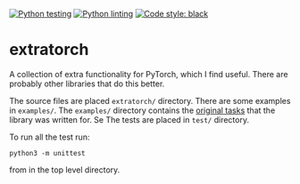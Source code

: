 [![Python testing](https://github.com/alexarntzen/extratorch/workflows/Python%20testing/badge.svg)](https://github.com/alexarntzen/extratorch/actions/workflows/python_test.yml)
[![Python linting](https://github.com/alexarntzen/extratorch/workflows/Python%20linting/badge.svg)](https://github.com/alexarntzen/extratorch/actions/workflows/python_lint.yml)
[![Code style: black](https://img.shields.io/badge/code%20style-black-000000.svg)](https://github.com/psf/black)

# extratorch
A collection of extra functionality for PyTorch, which I find useful. There are probably other libraries that do this better.

The source files are placed `extratorch/` directory.
There are some examples in `examples/`. The `examples/` directory contains the [original tasks](https://github.com/alexarntzen/deepthermal) that the library was written for. Se
The tests are placed in `test/` directory. 

To run all the test run: 

```
python3 -m unittest
```
from in the top level directory. 
